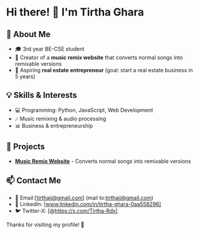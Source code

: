# Hi there! 👋 I'm Tirtha Ghara

## 🚀 About Me

- 🎓 3rd year BE-CSE student
- 🎵 Creator of a **music remix website** that converts normal songs into remixable versions
- 🏡 Aspiring **real estate entrepreneur** (goal: start a real estate business in 5 years)

## 💡 Skills & Interests
- 💻 Programming: Python, JavaScript, Web Development
- 🎶 Music remixing & audio processing
- 📊 Business & entrepreneurship

## 📌 Projects
- **[Music Remix Website](#)** - Converts normal songs into remixable versions

## 📫 Contact Me
- 💌 Email:[tirthajj@gmail.com] (mail to:tirthajj@gmail.com)
- 🔗 LinkedIn: [www.linkedin.com/in/tirtha-ghara-0aa558296]
- 🐦 Twitter-X: [@https://x.com/Tirtha-Rdx]

Thanks for visiting my profile! 🚀
